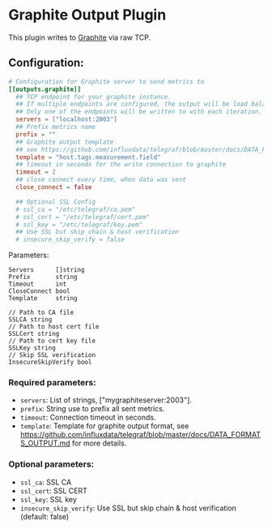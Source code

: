 # Graphite Output Plugin

This plugin writes to [Graphite](http://graphite.readthedocs.org/en/latest/index.html)
via raw TCP.

## Configuration:

```toml
# Configuration for Graphite server to send metrics to
[[outputs.graphite]]
  ## TCP endpoint for your graphite instance.
  ## If multiple endpoints are configured, the output will be load balanced.
  ## Only one of the endpoints will be written to with each iteration.
  servers = ["localhost:2003"]
  ## Prefix metrics name
  prefix = ""
  ## Graphite output template
  ## see https://github.com/influxdata/telegraf/blob/master/docs/DATA_FORMATS_OUTPUT.md
  template = "host.tags.measurement.field"
  ## timeout in seconds for the write connection to graphite
  timeout = 2
  ## close connect every time, when data was sent
  close_connect = false

  ## Optional SSL Config
  # ssl_ca = "/etc/telegraf/ca.pem"
  # ssl_cert = "/etc/telegraf/cert.pem"
  # ssl_key = "/etc/telegraf/key.pem"
  ## Use SSL but skip chain & host verification
  # insecure_skip_verify = false
```

Parameters:

    Servers      []string
    Prefix       string
    Timeout      int
    CloseConnect bool
    Template     string

    // Path to CA file
    SSLCA string
    // Path to host cert file
    SSLCert string
    // Path to cert key file
    SSLKey string
    // Skip SSL verification
    InsecureSkipVerify bool

### Required parameters:

* `servers`: List of strings, ["mygraphiteserver:2003"].
* `prefix`: String use to prefix all sent metrics.
* `timeout`: Connection timeout in seconds.
* `template`: Template for graphite output format, see
https://github.com/influxdata/telegraf/blob/master/docs/DATA_FORMATS_OUTPUT.md
for more details.

### Optional parameters:

* `ssl_ca`: SSL CA
* `ssl_cert`: SSL CERT
* `ssl_key`: SSL key
* `insecure_skip_verify`: Use SSL but skip chain & host verification (default: false)
